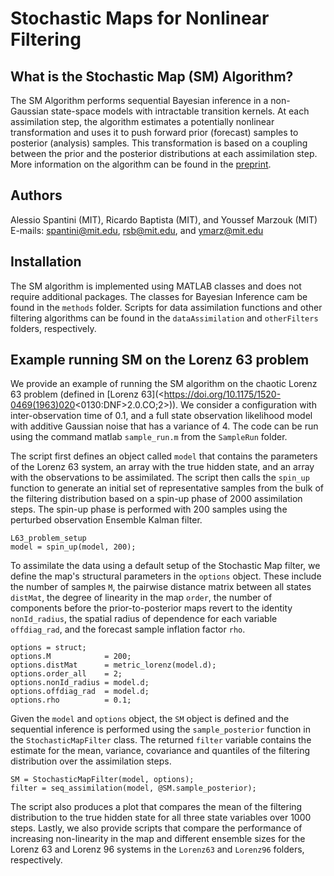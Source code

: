 # Stochastic Maps for Nonlinear Filtering

## What is the Stochastic Map (SM) Algorithm?

The SM Algorithm performs sequential Bayesian inference in a non-Gaussian state-space models with intractable transition kernels. At each assimilation step, the algorithm estimates a potentially nonlinear transformation and uses it to push forward prior (forecast) samples to posterior (analysis) samples. This transformation is based on a coupling between the prior and the posterior distributions at each assimilation step. More information on the algorithm can be found in the [preprint]().

## Authors

Alessio Spantini (MIT), Ricardo Baptista (MIT), and Youssef Marzouk (MIT)
E-mails: <spantini@mit.edu>, <rsb@mit.edu>, and <ymarz@mit.edu>

## Installation

The SM algorithm is implemented using MATLAB classes and does not require additional packages. The classes for Bayesian Inference cam be found in the `methods` folder. Scripts for data assimilation functions and other filtering algorithms can be found in the `dataAssimilation` and `otherFilters` folders, respectively.

## Example running SM on the Lorenz 63 problem

We provide an example of running the SM algorithm on the chaotic Lorenz 63 problem (defined in [Lorenz 63](<https://doi.org/10.1175/1520-0469(1963)020<0130:DNF>2.0.CO;2>)). We consider a configuration with inter-observation time of 0.1, and a full state observation likelihood model with additive Gaussian noise that has a variance of 4. The code can be run using the command matlab `sample_run.m` from the `SampleRun` folder. 

The script first defines an object called `model` that contains the parameters of the Lorenz 63 system, an array with the true hidden state, and an array with the observations to be assimilated. The script then calls the `spin_up` function to generate an initial set of representative samples from the bulk of the filtering distribution based on a spin-up phase of 2000 assimilation steps. The spin-up phase is performed with 200 samples using the perturbed observation Ensemble Kalman filter.

	L63_problem_setup
	model = spin_up(model, 200);

To assimilate the data using a default setup of the Stochastic Map filter, we define the map's structural parameters in the `options` object. These include the number of samples `M`, the pairwise distance matrix between all states `distMat`, the degree of linearity in the map `order`, the number of components before the prior-to-posterior maps revert to the identity `nonId_radius`, the spatial radius of dependence for each variable `offdiag_rad`, and the forecast sample inflation factor `rho`.

	options = struct;
	options.M            = 200;
	options.distMat      = metric_lorenz(model.d);
	options.order_all    = 2;
	options.nonId_radius = model.d;
	options.offdiag_rad  = model.d;
	options.rho          = 0.1;

Given the `model` and `options` object, the `SM` object is defined and the sequential inference is performed using the `sample_posterior` function in the `StochasticMapFilter` class. The returned `filter` variable contains the estimate for the mean, variance, covariance and quantiles of the filtering distribution over the assimilation steps.

	SM = StochasticMapFilter(model, options);
	filter = seq_assimilation(model, @SM.sample_posterior);

The script also produces a plot that compares the mean of the filtering distribution to the true hidden state for all three state variables over 1000 steps. Lastly, we also provide scripts that compare the performance of increasing non-linearity in the map and different ensemble sizes for the Lorenz 63 and Lorenz 96 systems in the `Lorenz63` and `Lorenz96` folders, respectively.
